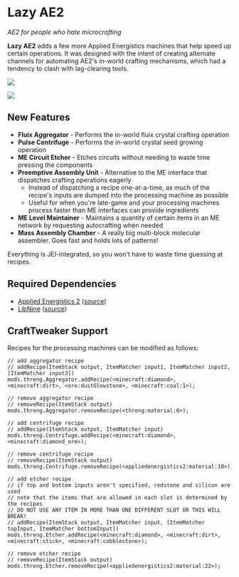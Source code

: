 # Lazy AE2 #

*AE2 for people who hate microcrafting*

**Lazy AE2** adds a few more Applied Energistics machines that help speed up certain operations. It was designed with the intent of creating alternate channels for automating AE2's in-world crafting mechanisms, which had a tendency to clash with lag-clearing tools.

![](show.png)

![](ma_chamber.png)

## New Features

* **Fluix Aggregator** - Performs the in-world fluix crystal crafting operation
* **Pulse Centrifuge** - Performs the in-world crystal seed growing operation
* **ME Circuit Etcher** - Etches circuits without needing to waste time pressing the components
* **Preemptive Assembly Unit** - Alternative to the ME interface that dispatches crafting operations eagerly
    *   Instead of dispatching a recipe one-at-a-time, as much of the recipe's inputs are dumped into the processing machine as possible
    *   Useful for when you're late-game and your processing machines process faster than ME interfaces can provide ingredients
* **ME Level Maintainer** - Maintains a quantity of certain items in an ME network by requesting autocrafting when needed
* **Mass Assembly Chamber** - A really big multi-block molecular assembler. Goes fast and holds lots of patterns!

Everything is JEI-integrated, so you won't have to waste time guessing at recipes.

## Required Dependencies

*   [Applied Energistics 2](https://minecraft.curseforge.com/projects/applied-energistics-2) ([source](https://github.com/AppliedEnergistics/Applied-Energistics-2))
*   [LibNine](https://minecraft.curseforge.com/projects/libnine) ([source](https://github.com/phantamanta44/libnine))

## CraftTweaker Support

Recipes for the processing machines can be modified as follows:

```zenscript
// add aggregator recipe
// addRecipe(ItemStack output, ItemMatcher input1, ItemMatcher input2, [ItemMatcher input3])
mods.threng.Aggregator.addRecipe(<minecraft:diamond>, <minecraft:dirt>, <ore:dustGlowstone>, <minecraft:coal:1>);

// remove aggregator recipe
// removeRecipe(ItemStack output)
mods.threng.Aggregator.removeRecipe(<threng:material:0>);

// add centrifuge recipe
// addRecipe(ItemStack output, ItemMatcher input)
mods.threng.Centrifuge.addRecipe(<minecraft:diamond>, <minecraft:diamond_ore>);

// remove centrifuge recipe
// removeRecipe(ItemStack output)
mods.threng.Centrifuge.removeRecipe(<appliedenergistics2:material:10>);

// add etcher recipe
// if top and bottom inputs aren't specified, redstone and silicon are used
// note that the items that are allowed in each slot is determined by the recipes
// DO NOT USE ANY ITEM IN MORE THAN ONE DIFFERENT SLOT OR THIS WILL BREAK!
// addRecipe(ItemStack output, ItemMatcher input, [ItemMatcher topInput, ItemMatcher bottomInput])
mods.threng.Etcher.addRecipe(<minecraft:diamond>, <minecraft:dirt>, <minecraft:stick>, <minecraft:cobblestone>);

// remove etcher recipe
// removeRecipe(ItemStack output)
mods.threng.Etcher.removeRecipe(<appliedenergistics2:material:22>);
```
